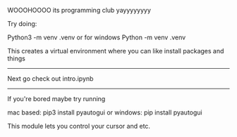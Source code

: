WOOOHOOOO its programming club yayyyyyyyy


Try doing:

Python3 -m venv .venv
or for windows
Python -m venv .venv

This creates a virtual environment where you can like install packages and things


-------------------------------



Next go check out intro.ipynb



------------------------------------------




If you're bored maybe try running

mac based: pip3 install pyautogui
or
windows: pip install pyautogui

This module lets you control your cursor and etc.

